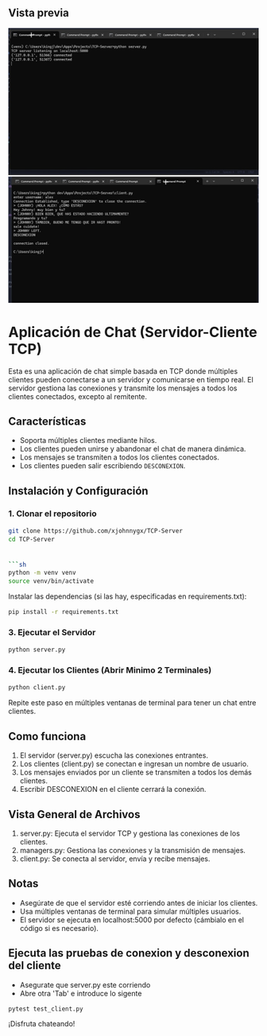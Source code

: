 ## Vista previa
![SERVER](static/jpg/server.jpg)
![CLIENT](static/jpg/client.jpg)

# Aplicación de Chat (Servidor-Cliente TCP)

Esta es una aplicación de chat simple basada en TCP donde múltiples clientes pueden conectarse a un servidor y comunicarse en tiempo real. El servidor gestiona las conexiones y transmite los mensajes a todos los clientes conectados, excepto al remitente.

## Características
- Soporta múltiples clientes mediante hilos.
- Los clientes pueden unirse y abandonar el chat de manera dinámica.
- Los mensajes se transmiten a todos los clientes conectados.
- Los clientes pueden salir escribiendo `DESCONEXION`.

## Instalación y Configuración

### 1. Clonar el repositorio
```sh
git clone https://github.com/xjohnnygx/TCP-Server
cd TCP-Server


```sh
python -m venv venv
source venv/bin/activate
```

Instalar las dependencias (si las hay, especificadas en requirements.txt):
```sh
pip install -r requirements.txt
```

### 3. Ejecutar el Servidor
```sh
python server.py
```

### 4. Ejecutar los Clientes (Abrir Minimo 2 Terminales)
```sh
python client.py
```
Repite este paso en múltiples ventanas de terminal para tener un chat entre clientes.

## Como funciona
1. El servidor (server.py) escucha las conexiones entrantes.
2. Los clientes (client.py) se conectan e ingresan un nombre de usuario.
3. Los mensajes enviados por un cliente se transmiten a todos los demás clientes.
4. Escribir DESCONEXION en el cliente cerrará la conexión.

## Vista General de Archivos
1. server.py: Ejecuta el servidor TCP y gestiona las conexiones de los clientes.
2. managers.py: Gestiona las conexiones y la transmisión de mensajes.
3. client.py: Se conecta al servidor, envía y recibe mensajes.

## Notas
- Asegúrate de que el servidor esté corriendo antes de iniciar los clientes.
- Usa múltiples ventanas de terminal para simular múltiples usuarios.
- El servidor se ejecuta en localhost:5000 por defecto (cámbialo en el código si es necesario).

## Ejecuta las pruebas de conexion y desconexion del cliente
- Asegurate que server.py este corriendo
- Abre otra 'Tab' e introduce lo sigente
```sh
pytest test_client.py
```

¡Disfruta chateando!